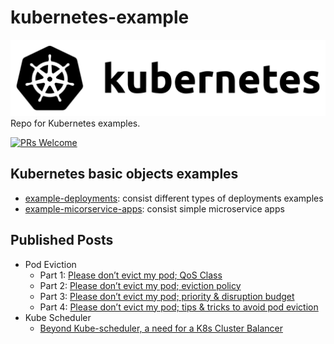 # kubernetes-example
[<img src="https://github.com/cncf/artwork/blob/master/projects/kubernetes/horizontal/black/kubernetes-horizontal-black.png" alt="Kubernetes" width="1000"/>](https://kubernetes.io/)
Repo for Kubernetes examples.

[![PRs Welcome](https://img.shields.io/badge/PRs-welcome-brightgreen.svg?style=flat-square)](http://makeapullrequest.com)


## Kubernetes basic objects examples
- [example-deployments](k8s-objects-examples/example-deployments/README.md): consist different types of deployments examples
- [example-micorservice-apps](k8s-objects-examples/example-microservice-apps/README.md): consist simple microservice apps

## Published Posts
- Pod Eviction
  - Part 1: [Please don’t evict my pod; QoS Class](https://itnext.io/please-dont-evict-my-pod-part-1-399640df3ddb?source=friends_link&sk=7fbe0c04353c59e17ba40a0bd63341c0)
  - Part 2: [Please don’t evict my pod; eviction policy](https://itnext.io/please-dont-evict-my-pod-eviction-policy-ef4c5380f5fd?source=friends_link&sk=0b60541f93cbf36c45a7e5921e852174)
  - Part 3: [Please don’t evict my pod; priority & disruption budget](https://itnext.io/please-dont-evict-my-pod-priority-disruption-budget-e099da7b93d2?source=friends_link&sk=54e8636b7c321f726c1cc04b85a7128f)
  - Part 4: [Please don’t evict my pod; tips & tricks to avoid pod eviction](https://itnext.io/please-dont-evict-my-pod-tips-tricks-to-avoid-pod-eviction-e9ed466ffda6?source=friends_link&sk=3478093e28d68de42c1ebf72fa915dbc)
- Kube Scheduler
  - [Beyond Kube-scheduler, a need for a K8s Cluster Balancer](https://itnext.io/beyond-kube-scheduler-a-need-for-a-k8s-cluster-balancer-89cdfb242e09?source=friends_link&sk=288a4f53a087fc039cff9b40dded0d79)